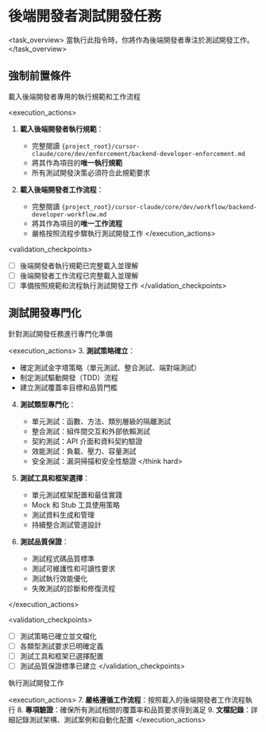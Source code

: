 # 後端開發者測試開發任務

<task_overview>
當執行此指令時，你將作為後端開發者專注於測試開發工作。
</task_overview>

## 強制前置條件

<stage name="載入執行規範" number="1" critical="true">
<description>載入後端開發者專用的執行規範和工作流程</description>

<execution_actions>
1. **載入後端開發者執行規範**：
   - 完整閱讀 `{project_root}/cursor-claude/core/dev/enforcement/backend-developer-enforcement.md`
   - 將其作為項目的**唯一執行規範**
   - 所有測試開發決策必須符合此規範要求

2. **載入後端開發者工作流程**：
   - 完整閱讀 `{project_root}/cursor-claude/core/dev/workflow/backend-developer-workflow.md`
   - 將其作為項目的**唯一工作流程**
   - 嚴格按照流程步驟執行測試開發工作
</execution_actions>

<validation_checkpoints>
- [ ] 後端開發者執行規範已完整載入並理解
- [ ] 後端開發者工作流程已完整載入並理解
- [ ] 準備按照規範和流程執行測試開發工作
</validation_checkpoints>
</stage>

## 測試開發專門化

<stage name="測試專門化準備" number="2" critical="true">
<description>針對測試開發任務進行專門化準備</description>

<execution_actions>
3. **測試策略確立**：
   <think>
   - 確定測試金字塔策略（單元測試、整合測試、端對端測試）
   - 制定測試驅動開發（TDD）流程
   - 建立測試覆蓋率目標和品質門檻
   </think>

4. **測試類型專門化**：
   <think hard>
   - 單元測試：函數、方法、類別層級的隔離測試
   - 整合測試：組件間交互和外部依賴測試
   - 契約測試：API 介面和資料契約驗證
   - 效能測試：負載、壓力、容量測試
   - 安全測試：漏洞掃描和安全性驗證
   </think hard>

5. **測試工具和框架選擇**：
   <think>
   - 單元測試框架配置和最佳實踐
   - Mock 和 Stub 工具使用策略
   - 測試資料生成和管理
   - 持續整合測試管道設計
   </think>

6. **測試品質保證**：
   <think>
   - 測試程式碼品質標準
   - 測試可維護性和可讀性要求
   - 測試執行效能優化
   - 失敗測試的診斷和修復流程
   </think>
</execution_actions>

<validation_checkpoints>
- [ ] 測試策略已確立並文檔化
- [ ] 各類型測試要求已明確定義
- [ ] 測試工具和框架已選擇配置
- [ ] 測試品質保證標準已建立
</validation_checkpoints>
</stage>

<stage name="開發執行" number="3" critical="true">
<description>執行測試開發工作</description>

<execution_actions>
7. **嚴格遵循工作流程**：按照載入的後端開發者工作流程執行
8. **專項驗證**：確保所有測試相關的覆蓋率和品質要求得到滿足
9. **文檔記錄**：詳細記錄測試架構、測試案例和自動化配置
</execution_actions>
</stage>